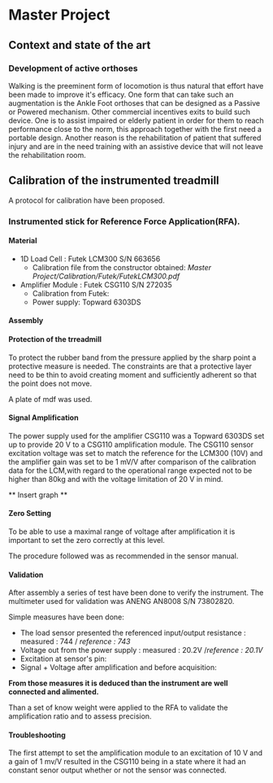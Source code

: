 # Master Project

## Context and state of the art

### Development of active orthoses

Walking is the preeminent form of locomotion is thus natural that effort have been made to improve it's efficacy.
One form that can take such an augmentation is the Ankle Foot orthoses that can be designed as a Passive or Powered mechanism. Other commercial incentives exits to build such device.
One is to assist impaired or elderly patient in order for them to reach performance close to the norm, this approach together with the first need a portable design.
Another reason is the rehabilitation of patient that suffered injury and are in the need training with an assistive device that will not leave the rehabilitation room.


## Calibration of the instrumented treadmill

A protocol for calibration have been proposed.

### Instrumented stick for Reference Force Application(RFA).

#### Material

* 1D Load Cell : Futek LCM300 S/N 663656
  * Calibration file from the constructor obtained: _Master Project/Calibration/Futek/FutekLCM300.pdf_
* Amplifier Module : Futek CSG110 S/N 272035
  * Calibration from Futek:
  * Power supply: Topward 6303DS

#### Assembly

#### Protection of the trreadmill


To protect the rubber band from the pressure applied by the sharp point a protective measure is needed.
The constraints are that a protective layer need to be thin to avoid creating moment and sufficiently adherent
so that the point does not move.

A  plate of mdf was used.


#### Signal Amplification

The power supply used for the amplifier CSG110 was a Topward 6303DS set up to provide 20 V to a CSG110 amplification module.
The CSG110 sensor excitation voltage was set to match the reference for the LCM300 (10V) and the amplifier gain was set to be 1 mV/V after comparison of the calibration data for the LCM,with regard to the operational range expected not to be higher than 80kg and with the voltage limitation of 20 V in mind.

** Insert graph **


#### Zero Setting

To be able to use a maximal range of voltage after amplification it is important to set the zero correctly at this level.

The procedure followed was as recommended in the sensor manual.

#### Validation

After assembly a series of test have been done to verify the instrument.
The multimeter used for validation was ANENG AN8008 S/N 73802820.

Simple measures have been done:
* The load sensor presented the referenced input/output resistance : measured : 744 / _reference : 743_
* Voltage out from the power supply : measured : 20.2V /_reference : 20.1V_
* Excitation at sensor's pin:
* Signal + Voltage after amplification and before acquisition:

__From those measures it is deduced than the instrument are well connected and alimented.__

Than a set of know weight were applied to the RFA to validate the amplification ratio and to assess precision.

#### Troubleshooting

The first attempt to set the amplification module to an excitation of 10 V and a gain of 1 mv/V resulted in the CSG110 being in a state where it had an constant senor output whether or not the sensor was connected.
